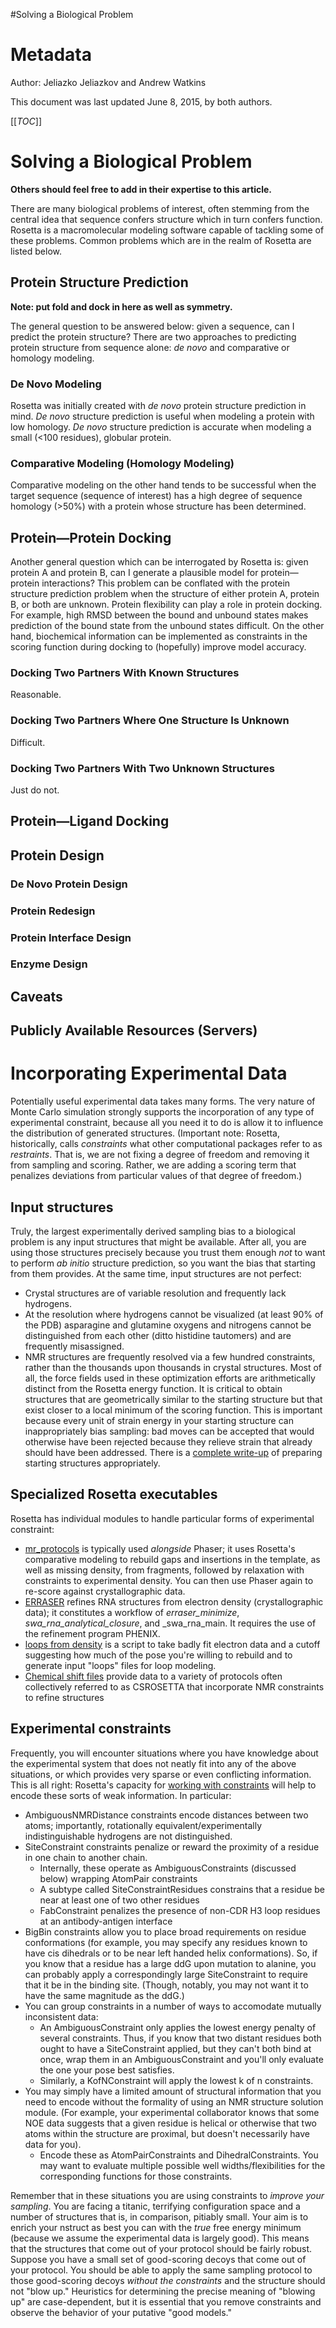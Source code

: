 #Solving a Biological Problem

Metadata
========

Author: Jeliazko Jeliazkov and Andrew Watkins 

This document was last updated June 8, 2015, by both authors.

[[_TOC_]]

Solving a Biological Problem
=============

**Others should feel free to add in their expertise to this article.**

There are many biological problems of interest, often stemming from the central idea that sequence confers structure which in turn confers function.
Rosetta is a macromolecular modeling software capable of tackling some of these problems.
Common problems which are in the realm of Rosetta are listed below.

## Protein Structure Prediction

**Note: put fold and dock in here as well as symmetry.**

The general question to be answered below: given a sequence, can I predict the protein structure?
There are two approaches to predicting protein structure from sequence alone: _de novo_ and comparative or homology modeling.

### De Novo Modeling

Rosetta was initially created with _de novo_ protein structure prediction in mind.
_De novo_ structure prediction is useful when modeling a protein with low homology. 
_De novo_ structure prediction is accurate when modeling a small (<100 residues), globular protein.

### Comparative Modeling (Homology Modeling)

Comparative modeling on the other hand tends to be successful when the target sequence (sequence of interest) has a high degree of sequence homology (>50%) with a protein whose structure has been determined.

## Protein—Protein Docking

Another general question which can be interrogated by Rosetta is: given protein A and protein B, can I generate a plausible model for protein—protein interactions?
This problem can be conflated with the protein structure prediction problem when the structure of either protein A, protein B, or both are unknown.
Protein flexibility can play a role in protein docking. 
For example, high RMSD between the bound and unbound states makes prediction of the bound state from the unbound states difficult. 
On the other hand, biochemical information can be implemented as constraints in the scoring function during docking to (hopefully) improve model accuracy.

### Docking Two Partners With Known Structures

Reasonable.

### Docking Two Partners Where One Structure Is Unknown

Difficult.

### Docking Two Partners With Two Unknown Structures

Just do not.

## Protein—Ligand Docking

## Protein Design

### De Novo Protein Design

### Protein Redesign

### Protein Interface Design

### Enzyme Design

## Caveats

## Publicly Available Resources (Servers)

Incorporating Experimental Data
==========

Potentially useful experimental data takes many forms.
The very nature of Monte Carlo simulation strongly supports the incorporation of any type of experimental constraint, because all you need it to do is allow it to influence the distribution of generated structures. 
(Important note: Rosetta, historically, calls _constraints_ what other computational packages refer to as _restraints_.
That is, we are not fixing a degree of freedom and removing it from sampling and scoring.
Rather, we are adding a scoring term that penalizes deviations from particular values of that degree of freedom.)

## Input structures

Truly, the largest experimentally derived sampling bias to a biological problem is any input structures that might be available.
After all, you are using those structures precisely because you trust them enough _not_ to want to perform _ab initio_ structure prediction, so you want the bias that starting from them provides.
At the same time, input structures are not perfect:
* Crystal structures are of variable resolution and frequently lack hydrogens.
* At the resolution where hydrogens cannot be visualized (at least 90% of the PDB) asparagine and glutamine oxygens and nitrogens cannot be distinguished from each other (ditto histidine tautomers) and are frequently misassigned.
* NMR structures are frequently resolved via a few hundred constraints, rather than the thousands upon thousands in crystal structures.
Most of all, the force fields used in these optimization efforts are arithmetically distinct from the Rosetta energy function.
It is critical to obtain structures that are geometrically similar to the starting structure but that exist closer to a local minimum of the scoring function.
This is important because every unit of strain energy in your starting structure can inappropriately bias sampling: bad moves can be accepted that would otherwise have been rejected because they relieve strain that already should have been addressed.
There is a [complete write-up](rosetta_basics/preparing-structures) of preparing starting structures appropriately.

## Specialized Rosetta executables

Rosetta has individual modules to handle particular forms of experimental constraint:

* [mr_protocols](application_documentation/mr-protocols) is typically used _alongside_ Phaser; it uses Rosetta's comparative modeling to rebuild gaps and insertions in the template, as well as missing density, from fragments, followed by relaxation with constraints to experimental density.
You can then use Phaser again to re-score against crystallographic data.
* [ERRASER](application_documentation/erraser) refines RNA structures from electron density (crystallographic data); it constitutes a workflow of _erraser_minimize_, _swa_rna_analytical_closure_, and _swa_rna_main.
It requires the use of the refinement program PHENIX.
* [loops from density](application_documentation/loops-from-density) is a script to take badly fit electron data and a cutoff suggesting how much of the pose you're willing to rebuild and to generate input "loops" files for loop modeling. 
* [Chemical shift files](rosetta_basics/chemical-shift-file) provide data to a variety of protocols often collectively referred to as CSROSETTA that incorporate NMR constraints to refine structures

## Experimental constraints  

Frequently, you will encounter situations where you have knowledge about the experimental system that does not neatly fit into any of the above situations, or which provides very sparse or even conflicting information.
This is all right: Rosetta's capacity for [working with constraints](rosetta_basics/constraint-file) will help to encode these sorts of weak information.
In particular:
* AmbiguousNMRDistance constraints encode distances between two atoms; importantly, rotationally equivalent/experimentally indistinguishable hydrogens are not distinguished.
* SiteConstraint constraints penalize or reward the proximity of a residue in one chain to another chain.
	* Internally, these operate as AmbiguousConstraints (discussed below) wrapping AtomPair constraints
	* A subtype called SiteConstraintResidues constrains that a residue be near at least one of two other residues
	* FabConstraint penalizes the presence of non-CDR H3 loop residues at an antibody-antigen interface
* BigBin constraints allow you to place broad requirements on residue conformations (for example, you may specify any residues known to have cis dihedrals or to be near left handed helix conformations).
So, if you know that a residue has a large ddG upon mutation to alanine, you can probably apply a correspondingly large SiteConstraint to require that it be in the binding site.
(Though, notably, you may not want it to have the same magnitude as the ddG.)
* You can group constraints in a number of ways to accomodate mutually inconsistent data:
    * An AmbiguousConstraint only applies the lowest energy penalty of several constraints.
Thus, if you know that two distant residues both ought to have a SiteConstraint applied, but they can't both bind at once, wrap them in an AmbiguousConstraint and you'll only evaluate the one your pose best satisfies.
    * Similarly, a KofNConstraint will apply the lowest k of n constraints.
* You may simply have a limited amount of structural information that you need to encode without the formality of using an NMR structure solution module.
(For example, your experimental collaborator knows that some NOE data suggests that a given residue is helical or otherwise that two atoms within the structure are proximal, but doesn't necessarily have data for you).
    * Encode these as AtomPairConstraints and DihedralConstraints.
	You may want to evaluate multiple possible well widths/flexibilities for the corresponding functions for those constraints.

Remember that in these situations you are using constraints to _improve your sampling_.
You are facing a titanic, terrifying configuration space and a number of structures that is, in comparison, pitiably small.
Your aim is to enrich your nstruct as best you can with the _true_ free energy minimum (because we assume the experimental data is largely good).
This means that the structures that come out of your protocol should be fairly robust.
Suppose you have a small set of good-scoring decoys that come out of your protocol.
You should be able to apply the same sampling protocol to those good-scoring decoys _without the constraints_ and the structure should not "blow up."
Heuristics for determining the precise meaning of "blowing up" are case-dependent, but it is essential that you remove constraints and observe the behavior of your putative "good models." 
